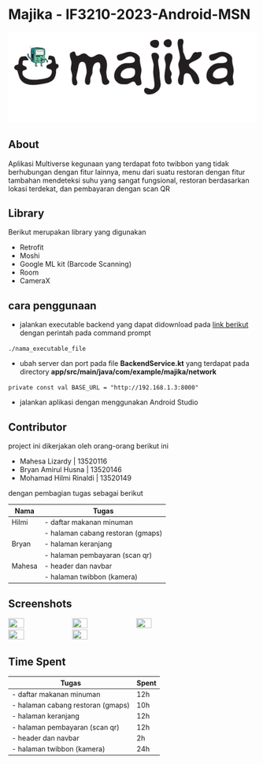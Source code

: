 # Majika - IF3210-2023-Android-MSN

![Majika](app/src/main/res/drawable/logo.png)
## About
Aplikasi Multiverse kegunaan yang terdapat foto twibbon yang tidak berhubungan dengan fitur lainnya, menu dari suatu restoran dengan fitur tambahan mendeteksi suhu yang sangat fungsional, restoran berdasarkan lokasi terdekat, dan pembayaran dengan scan QR

## Library 

Berikut merupakan library yang digunakan

- Retrofit
- Moshi
- Google ML kit (Barcode Scanning)
- Room
- CameraX

## cara penggunaan
- jalankan executable backend yang dapat didownload pada [link berikut](https://drive.google.com/drive/u/1/folders/1AVrZUfIrDluISTemOAmy_jj4LQNTxuCb) dengan perintah pada command prompt

```./nama_executable_file```

- ubah server dan port pada file **BackendService.kt** yang terdapat pada directory **app/src/main/java/com/example/majika/network**

```private const val BASE_URL = "http://192.168.1.3:8000"```

- jalankan aplikasi dengan menggunakan Android Studio

## Contributor

project ini dikerjakan oleh orang-orang berikut ini
- Mahesa Lizardy  |  13520116
- Bryan Amirul Husna | 13520146
- Mohamad Hilmi Rinaldi | 13520149


dengan pembagian tugas sebagai berikut

| Nama          | Tugas                            |
| ------------- | -------------------------------- |
| Hilmi         | - daftar makanan minuman         |
|               | - halaman cabang restoran (gmaps)| 
| Bryan         | - halaman keranjang              |
|               | - halaman pembayaran (scan qr)   | 
| Mahesa        | - header dan navbar              |
|               | - halaman twibbon (kamera)       |

## Screenshots

<img src="./screenshot/twibbon.png" style="width:25%;height:25%;">
<img src="./screenshot/cabang_restoran.png" style="width:25%;height:25%;">
<img src="./screenshot/daftar_menu.png" style="width:25%;height:25%;">
<img src="./screenshot/keranjang.png" style="width:25%;height:25%;">
<img src="./screenshot/scan_qr.png" style="width:25%;height:25%;">

## Time Spent

| Tugas                            | Spent      |
| -------------------------------- | ---------- |
| - daftar makanan minuman         | 12h        |
| - halaman cabang restoran (gmaps)| 10h        |
| - halaman keranjang              | 12h        |
| - halaman pembayaran (scan qr)   | 12h        |
| - header dan navbar              | 2h         |
| - halaman twibbon (kamera)       | 24h        |